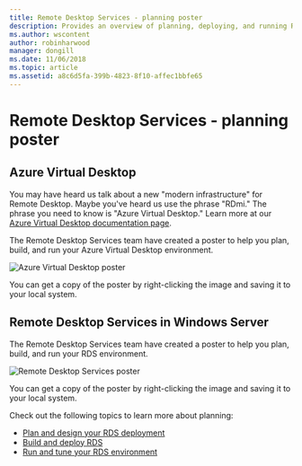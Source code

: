 ```yaml
---
title: Remote Desktop Services - planning poster
description: Provides an overview of planning, deploying, and running Remote Desktop Services
ms.author: wscontent
author: robinharwood
manager: dongill
ms.date: 11/06/2018
ms.topic: article
ms.assetid: a8c6d5fa-399b-4823-8f10-affec1bbfe65
---
```

# Remote Desktop Services - planning poster

## Azure Virtual Desktop

You may have heard us talk about a new "modern infrastructure" for Remote Desktop. Maybe you've heard us use the phrase "RDmi." The phrase you need to know is "Azure Virtual Desktop." Learn more at our [Azure Virtual Desktop documentation page](/azure/virtual-desktop/).

The Remote Desktop Services team have created a poster to help you plan, build, and run your Azure Virtual Desktop environment.

![Azure Virtual Desktop poster](./media/wvd-poster-download.png)

You can get a copy of the poster by right-clicking the image and saving it to your local system.

## Remote Desktop Services in Windows Server

The Remote Desktop Services team have created a poster to help you plan, build, and run your RDS environment.

![Remote Desktop Services poster](./media/rds-poster-download.png)

You can get a copy of the poster by right-clicking the image and saving it to your local system.

Check out the following topics to learn more about planning:

- [Plan and design your RDS deployment](rds-plan-and-design.md)
- [Build and deploy RDS](rds-build-and-deploy.md)
- [Run and tune your RDS environment](rds-run-and-tune.md)

